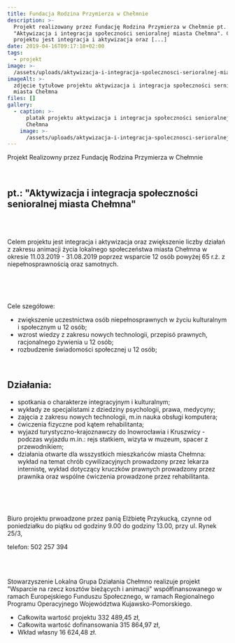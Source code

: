 ```yaml
---
title: Fundacja Rodzina Przymierza w Chełmnie
description: >-
  Projekt realizowany przez Fundację Rodzina Przymierza w Chełmnie pt.:
  "Aktywizacja i integracja społeczności senioralnej miasta Chełmna". Celem
  projektu jest integracja i aktywizacja oraz [...]
date: 2019-04-16T09:17:18+02:00
tags:
  - projekt
image: >-
  /assets/uploads/aktywizacja-i-integracja-spolecznosci-serioralnej-miasta-chelmna-head.png
imageAlt: >-
  zdjęcie tytułowe projektu aktywizacja i integracja społeczności sernioralnej
  miasta Chełmna
files: []
gallery:
  - caption: >-
      platak projektu aktywizacja i integracja społeczności senioralnej miasta
      Chełmna
    image: >-
      /assets/uploads/aktywizacja-i-integracja-spolecznosci-serioralnej-miasta-chelmna.png
---
```

Projekt Realizowny przez Fundację Rodzina Przymierza w Chełmnie

<br>

## pt.: "Aktywizacja i integracja społeczności senioralnej miasta Chełmna"

<br>

<br>

Celem projektu jest integracja i aktywizacja oraz zwiększenie liczby działań z zakresu animacji życia lokalnego społeczeństwa miasta Chełmna w okresie 11.03.2019 - 31.08.2019 poprzez wsparcie 12 osób powyżej 65 r.ż. z niepełnosprawnością oraz samotnych.

<br>

<br>

<br>

Cele szegółowe:

* zwiększenie uczestnictwa osób niepełnosprawnych w życiu kulturalnym i społecznym u 12 osób;
* wzrost wiedzy z zakresu nowych technologii, przepisó prawnych, racjonalnego żywienia u 12 osób;
* rozbudzenie świadomości społecznej u 12 osób;

<br>

## Działania:

* spotkania o charakterze integracyjnym i kulturalnym;
* wykłady ze specjalistami z dziedziny psychologii, prawa, medycyny;
* zajęcia z zakresu nowych technologii, m.in nauka obsługi komputera;
* ćwiczenia fizyczne pod kątem rehabilitanta;
* wyjazd turystyczno-krajoznawczy do Inowrocławia i Kruszwicy - podczas wyjazdu m.in.: rejs statkiem, wizyta w muzeum, spacer z przewodnikiem;
* działania otwarte dla wsszystkich mieszkańców miasta Chełmna: wykład na temat chrób cywilizacyjnych prowadzony przez lekarza internistę, wykład dotyczący kruczków prawnych prowadzony przez prawnika oraz wspólne ćwiczenia prowadzone przez rehabilitanta.

<br>

<br>

<br>

Biuro projektu prwoadzone przez panią Elżbietę Przykucką, czynne od poniedziałku do piątku od godziny 9.00 do godziny 13.00, przy ul. Rynek 25/3,

telefon: 502 257 394

<br>

<br>

Stowarzyszenie Lokalna Grupa Działania Chełmno realizuje projekt "Wsparcie na rzecz kosztów bieżących i animacji" współfinansowanego w ramach Europejskiego Funduszu Społecznego, w ramach Regionalnego Programu Operacyjnego Województwa Kujawsko-Pomorskiego.

* Całkowita wartość projektu 332 489,45 zł,
* Całkowita wartość dofinansowania 315 864,97 zł,
* Wkład własny 16 624,48 zł.
